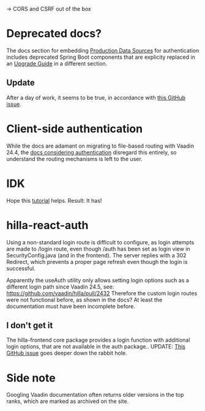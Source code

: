 -> CORS and CSRF out of the box


# Deprecated docs?
The docs section for embedding [Production Data Sources](https://vaadin.com/docs/latest/hilla/lit/guides/security/spring-login#appendix-production-data-sources) for authentication includes deprecated Spring Boot components that are explicity replaced in an [Upgrade Guide](https://vaadin.com/docs/latest/upgrading#deprecation) in a different section.

## Update
After a day of work, it seems to be true, in accordance with [this GitHub issue](https://github.com/vaadin/hilla/issues/2078).

# Client-side authentication
While the docs are adamant on migrating to file-based routing with Vaadin 24.4, the [docs considering authentication](https://vaadin.com/docs/latest/hilla/guides/security/spring-login#protect-hilla-views) disregard this entirely, so understand the routing mechanisms is left to the user.


# IDK
Hope this [tutorial](https://archive.is/65pEt) helps. Result: It has!

# hilla-react-auth
Using a non-standard login route is difficult to configure, as login attempts are made to /login route, even though /auth has been set as login view in SecurityConfig.java (and in the frontend). The server replies with a 302 Redirect, which prevents a proper page refresh even though the login is successful.

Apparently the useAuth utility only allows setting login options such as a different login path since Vaadin 24.5, see: https://github.com/vaadin/hilla/pull/2432 Therefore the custom login routes were not functional before, as shown in the docs? At least the documentation must have been incomplete before. 

## I don't get it
The hilla-frontend core package provides a login function with additional login options, that are not available in the auth package..
UPDATE: [This GitHub issue](https://github.com/vaadin/hilla/issues/1111) goes deeper down the rabbit hole.

# Side note
Googling Vaadin documentation often returns older versions in the top ranks, which are marked as archived on the site.

